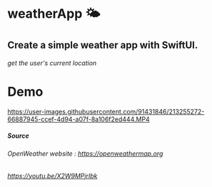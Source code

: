 # weatherApp 🌤️

## Create a simple weather app with SwiftUI.

###### get the user's current location


# Demo 



https://user-images.githubusercontent.com/91431846/213255272-66887945-ccef-4d94-a07f-8a106f2ed444.MP4








##### Source

###### OpenWeather website : https://openweathermap.org
###### https://youtu.be/X2W9MPjrIbk
